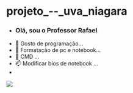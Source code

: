 # projeto_--_uva_niagara
- ### Olá, sou o Professor Rafael
- 👀 Gosto de programação...
- 🌱 Formatação de pc e notebook...
- 💞️ CMD ...
- 📫 Modificar bios de notebook ...
-  
![](https://media.tenor.com/iZdP3tTNrpAAAAAM/computer.gif)

